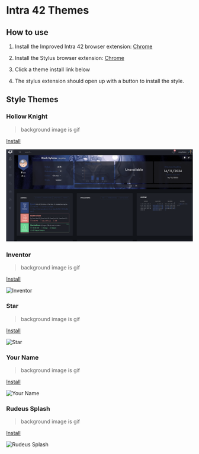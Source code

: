 # Intra 42 Themes

## How to use

1. Install the Improved Intra 42 browser extension: [Chrome](https://chromewebstore.google.com/detail/improved-intra-42/hmflgigeigiejaogcgamkecmlibcpdgo?hl=en-GB&utm_source=ext_sidebar)

2. Install the Stylus browser extension: [Chrome](https://chrome.google.com/webstore/detail/stylus/clngdbkpkpeebahjckkjfobafhncgmne?hl=en)

3. Click a theme install link below

4. The stylus extension should open up with a button to install the style.

## Style Themes

### Hollow Knight

> background image is gif

[Install](https://github.com/theMark001/intra42-themes/raw/refs/heads/main/hollow_knight.user.css)

![Hollow Knight](imgs/hollow-knight.png)

### Inventor

> background image is gif

[Install](https://github.com/theMark001/intra42-themes/raw/refs/heads/main/inventor.user.css)

![Inventor]()

### Star

> background image is gif

[Install](https://github.com/theMark001/intra42-themes/raw/refs/heads/main/star.user.css)

![Star]()

### Your Name

> background image is gif

[Install](https://github.com/theMark001/intra42-themes/raw/refs/heads/main/your_name.user.css)

![Your Name]()

### Rudeus Splash

> background image is gif

[Install](https://github.com/theMark001/intra42-themes/raw/refs/heads/main/rudeus_splash.user.css)

![Rudeus Splash]()